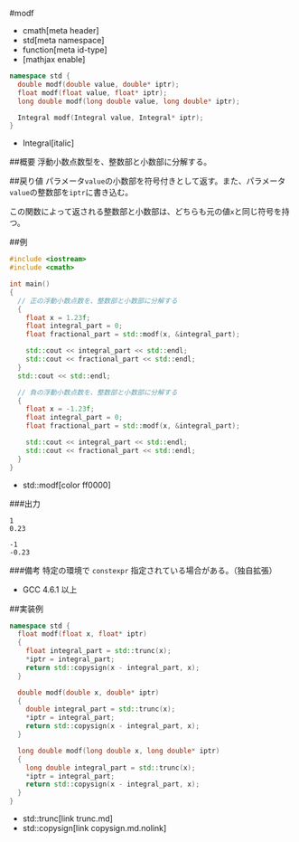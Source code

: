 #modf
* cmath[meta header]
* std[meta namespace]
* function[meta id-type]
* [mathjax enable]

```cpp
namespace std {
  double modf(double value, double* iptr);
  float modf(float value, float* iptr);
  long double modf(long double value, long double* iptr);

  Integral modf(Integral value, Integral* iptr);
}
```
* Integral[italic]

##概要
浮動小数点数型を、整数部と小数部に分解する。


##戻り値
パラメータ`value`の小数部を符号付きとして返す。また、パラメータ`value`の整数部を`iptr`に書き込む。

この関数によって返される整数部と小数部は、どちらも元の値`x`と同じ符号を持つ。


##例
```cpp
#include <iostream>
#include <cmath>

int main()
{
  // 正の浮動小数点数を、整数部と小数部に分解する
  {
    float x = 1.23f;
    float integral_part = 0;
    float fractional_part = std::modf(x, &integral_part);

    std::cout << integral_part << std::endl;
    std::cout << fractional_part << std::endl;
  }
  std::cout << std::endl;

  // 負の浮動小数点数を、整数部と小数部に分解する
  {
    float x = -1.23f;
    float integral_part = 0;
    float fractional_part = std::modf(x, &integral_part);

    std::cout << integral_part << std::endl;
    std::cout << fractional_part << std::endl;
  }
}
```
* std::modf[color ff0000]

###出力
```
1
0.23

-1
-0.23
```

###備考
特定の環境で `constexpr` 指定されている場合がある。（独自拡張）

- GCC 4.6.1 以上


##実装例
```cpp
namespace std {
  float modf(float x, float* iptr)
  {
    float integral_part = std::trunc(x);
    *iptr = integral_part;
    return std::copysign(x - integral_part, x);
  }

  double modf(double x, double* iptr)
  {
    double integral_part = std::trunc(x);
    *iptr = integral_part;
    return std::copysign(x - integral_part, x);
  }

  long double modf(long double x, long double* iptr)
  {
    long double integral_part = std::trunc(x);
    *iptr = integral_part;
    return std::copysign(x - integral_part, x);
  }
}
```
* std::trunc[link trunc.md]
* std::copysign[link copysign.md.nolink]
